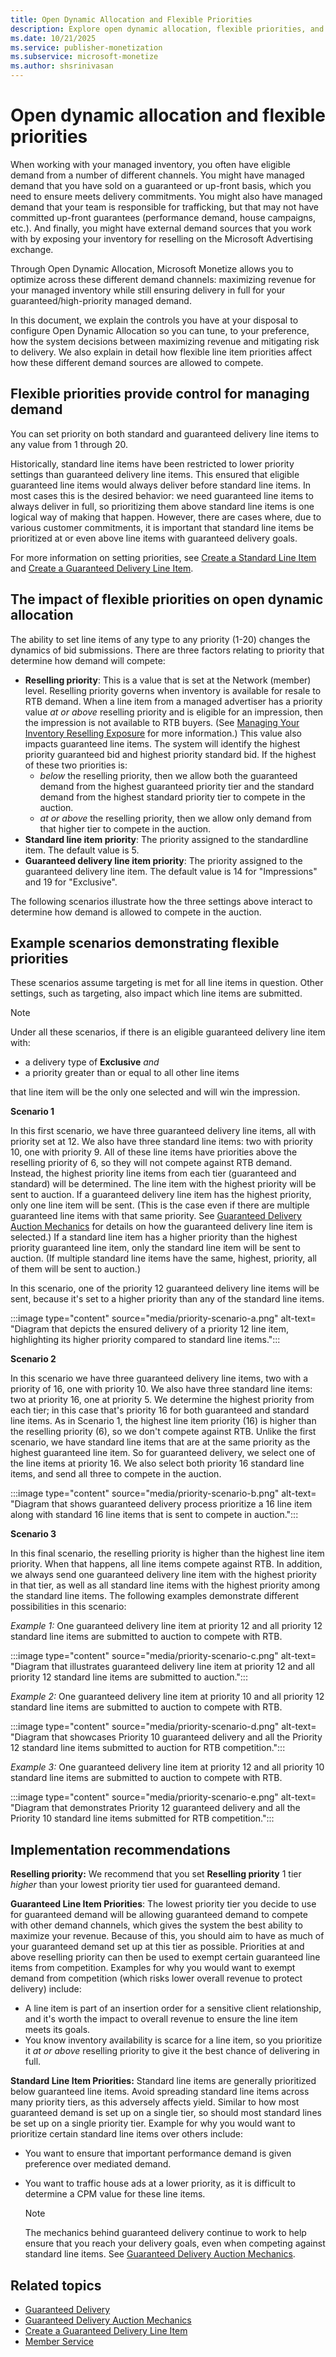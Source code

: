 ```yaml
---
title: Open Dynamic Allocation and Flexible Priorities
description: Explore open dynamic allocation, flexible priorities, and adaptive ad-serving strategies for optimized resource allocation.
ms.date: 10/21/2025
ms.service: publisher-monetization
ms.subservice: microsoft-monetize
ms.author: shsrinivasan
---
```


# Open dynamic allocation and flexible priorities

When working with your managed inventory, you often have eligible demand from a number of different channels. You might have managed demand that you have sold on a guaranteed or up-front basis, which you need to ensure meets delivery commitments. You might also have managed demand that your team is responsible for trafficking, but that may not have
committed up-front guarantees (performance demand, house campaigns, etc.). And finally, you might have external demand sources that you work with by exposing your inventory for reselling on the Microsoft Advertising exchange.

Through Open Dynamic Allocation, Microsoft Monetize allows you to optimize across these different demand channels:
maximizing revenue for your managed inventory while still ensuring delivery in full for your guaranteed/high-priority managed demand.

In this document, we explain the controls you have at your disposal to configure Open Dynamic Allocation so you can tune, to your preference, how the system decisions between maximizing revenue and mitigating risk to delivery. We also explain in detail how flexible line item priorities affect how these different demand sources are allowed to compete.

## Flexible priorities provide control for managing demand

You can set priority on both standard and guaranteed delivery line items to any value from 1 through 20.

Historically, standard line items have been restricted to lower priority settings than guaranteed delivery line items. This ensured that eligible guaranteed line items would always deliver before standard line items. In most cases this is the desired behavior: we need guaranteed line items to always deliver in full, so prioritizing them above standard line items is one logical way of making that happen. However, there are cases where, due to various customer commitments, it is important that standard line items be prioritized at or even above line items with guaranteed delivery goals.

For more information on setting priorities, see [Create a Standard Line Item](create-a-standard-line-item.md) and [Create a Guaranteed Delivery Line Item](create-a-guaranteed-delivery-line-item.md).

## The impact of flexible priorities on open dynamic allocation

The ability to set line items of any type to any priority (1-20) changes the dynamics of bid submissions. There are three factors relating to priority that determine how demand will compete:

- **Reselling priority**: This is a value that is set at the Network (member) level. Reselling priority governs when inventory is available for resale to RTB demand. When a line item from a managed advertiser has a priority value *at or above* reselling priority and is eligible for an impression, then the impression is not available to RTB buyers. (See [Managing Your Inventory Reselling Exposure](managing-your-inventory-reselling-exposure.md) for more information.) This value also impacts guaranteed line items. The system will identify the highest priority guaranteed bid and highest priority standard bid. If the highest of these two priorities is:
  - *below* the reselling priority, then we allow both the guaranteed demand from the highest guaranteed priority tier and the standard demand from the highest standard priority tier to compete in the auction.
  - *at or above* the reselling priority, then we allow only demand from that higher tier to compete in the auction.
- **Standard line item priority**: The priority assigned to the standardline item. The default value is 5.
- **Guaranteed delivery line item priority**: The priority assigned to the guaranteed delivery line item. The default value is 14 for "Impressions" and 19 for "Exclusive".

The following scenarios illustrate how the three settings above interact to determine how demand is allowed to compete in the auction.

## Example scenarios demonstrating flexible priorities

These scenarios assume targeting is met for all line items in question. Other settings, such as targeting, also impact which line items are submitted.

> [!NOTE]
> Under all these scenarios, if there is an eligible guaranteed delivery line item with:
>
> - a delivery type of **Exclusive** *and*
> - a priority greater than or equal to all other line items
>
> that line item will be the only one selected and will win the impression.

**Scenario 1**

In this first scenario, we have three guaranteed delivery line items, all with priority set at 12. We also have three standard line items: two with priority 10, one with priority 9. All of these line items have priorities above the reselling priority of 6, so they will not compete against RTB demand. Instead, the highest priority line items from each tier (guaranteed and standard) will be determined. The line item with the highest priority will be sent to auction. If a guaranteed delivery line item has the highest priority, only one line item will be sent. (This is the case even if there are multiple guaranteed line items with that same priority. See [Guaranteed Delivery Auction Mechanics](guaranteed-delivery-auction-mechanics.md) for details on how the guaranteed delivery line item is selected.) If a standard line item has a higher priority than the highest priority guaranteed line item, only the standard line item will be sent to auction. (If multiple standard line items have the same, highest, priority, all of them will be sent to auction.)

In this scenario, one of the priority 12 guaranteed delivery line items will be sent, because it's set to a higher priority than any of the standard line items.

:::image type="content" source="media/priority-scenario-a.png" alt-text= "Diagram that depicts the ensured delivery of a priority 12 line item, highlighting its higher priority compared to standard line items.":::

**Scenario 2**

In this scenario we have three guaranteed delivery line items, two with a priority of 16, one with priority 10. We also have three standard line items: two at priority 16, one at priority 5. We determine the highest priority from each tier; in this case that's priority 16 for both guaranteed and standard line items. As in Scenario 1, the highest line item priority (16) is higher than the reselling priority (6), so we don't compete against RTB. Unlike the first scenario, we have standard line items that are at the same priority as the highest guaranteed line item. So for guaranteed delivery, we select one of the line items at priority 16. We also select both priority 16 standard line items, and send all three to compete in the auction.

:::image type="content" source="media/priority-scenario-b.png" alt-text= "Diagram that shows guaranteed delivery process prioritize a 16 line item along with standard 16 line items that is sent to compete in auction.":::

**Scenario 3**

In this final scenario, the reselling priority is higher than the highest line item priority. When that happens, all line items compete against RTB. In addition, we always send one guaranteed delivery line item with the highest priority in that tier, as well as all standard line items with the highest priority among the standard line items. The following examples demonstrate different possibilities in this scenario:

*Example 1:* One guaranteed delivery line item at priority 12 and all priority 12 standard line items are submitted to auction to compete with RTB.

:::image type="content" source="media/priority-scenario-c.png" alt-text= "Diagram that illustrates guaranteed delivery line item at priority 12 and all priority 12 standard line items are submitted to auction.":::

*Example 2:* One guaranteed delivery line item at priority 10 and all priority 12 standard line items are submitted to auction to compete with RTB.

:::image type="content" source="media/priority-scenario-d.png" alt-text= "Diagram that showcases Priority 10 guaranteed delivery and all the Priority 12 standard line items submitted to auction for RTB competition.":::

*Example 3:* One guaranteed delivery line item at priority 12 and all priority 10 standard line items are submitted to auction to compete with RTB.

:::image type="content" source="media/priority-scenario-e.png" alt-text= "Diagram that demonstrates Priority 12 guaranteed delivery and  all the Priority 10 standard line items submitted for RTB competition.":::

## Implementation recommendations

**Reselling priority:** We recommend that you set **Reselling priority** 1 tier *higher* than your lowest priority tier used for guaranteed demand.

**Guaranteed Line Item Priorities**: The lowest priority tier you decide to use for guaranteed demand will be allowing guaranteed demand to compete with other demand channels, which gives the system the best ability to maximize your revenue. Because of this, you should aim to have as much of your guaranteed demand set up at this tier as possible.
Priorities at and above reselling priority can then be used to exempt certain guaranteed line items from competition. Examples for why you would want to exempt demand from competition (which risks lower overall revenue to protect delivery) include:

- A line item is part of an insertion order for a sensitive client relationship, and it's worth the impact to overall revenue to ensure the line item meets its goals.
- You know inventory availability is scarce for a line item, so you prioritize it *at or above* reselling priority to give it the best chance of delivering in full.

**Standard Line Item Priorities:** Standard line items are generally prioritized below guaranteed line items. Avoid spreading standard line items across many priority tiers, as this adversely affects yield. Similar to how most guaranteed demand is set up on a single tier, so should most standard lines be set up on a single priority tier. Example for why you would want to prioritize certain standard line items over others include:

- You want to ensure that important performance demand is given preference over mediated demand.
- You want to traffic house ads at a lower priority, as it is difficult to determine a CPM value for these line items.

  > [!NOTE]
  > The mechanics behind guaranteed delivery continue to work to help ensure that you reach your delivery goals, even when competing against standard line items. See [Guaranteed Delivery Auction Mechanics](guaranteed-delivery-auction-mechanics.md).

## Related topics

- [Guaranteed Delivery](guaranteed-delivery.md)
- [Guaranteed Delivery Auction Mechanics](guaranteed-delivery-auction-mechanics.md)
- [Create a Guaranteed Delivery Line Item](create-a-guaranteed-delivery-line-item.md)
- [Member Service](../digital-platform-api/member-service.md)  
